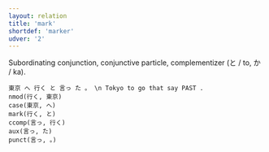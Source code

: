```yaml
---
layout: relation
title: 'mark'
shortdef: 'marker'
udver: '2'
---
```


Subordinating conjunction, conjunctive particle, complementizer (と / to, か / ka).

~~~ sdparse
東京 へ 行く と 言っ た 。 \n Tokyo to go that say PAST .
nmod(行く, 東京)
case(東京, へ)
mark(行く, と)
ccomp(言っ, 行く)
aux(言っ, た)
punct(言っ, 。)
~~~

<!-- Interlanguage links updated Po lis 14 15:35:29 CET 2022 -->
